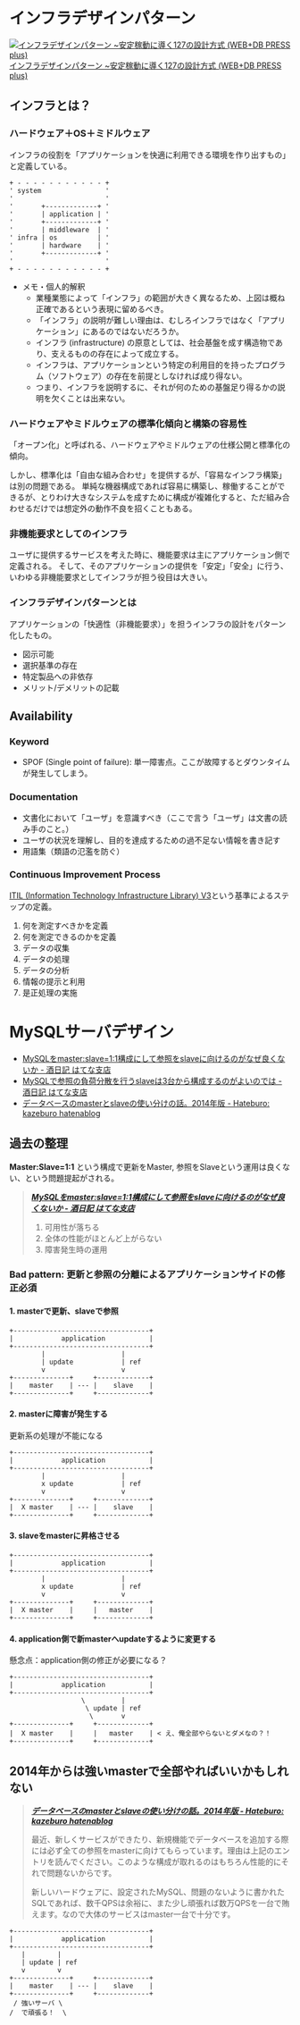 # インフラデザインパターン

[![インフラデザインパターン ~安定稼動に導く127の設計方式 (WEB+DB PRESS plus)](http://ecx.images-amazon.com/images/I/51%2BITF6dZ%2BL._SL160_.jpg) インフラデザインパターン ~安定稼動に導く127の設計方式 (WEB+DB PRESS plus)](http://www.amazon.co.jp/exec/obidos/ASIN/4774162868/hifumiass-22/ref=nosim/)

## インフラとは？

### ハードウェア＋OS＋ミドルウェア

インフラの役割を「アプリケーションを快適に利用できる環境を作り出すもの」と定義している。

```text
+ - - - - - - - - - - - +
' system                '
'                       '
'       +-------------+ '
'       | application | '
'       +-------------+ '
'       | middleware  | '
' infra | os          | '
'       | hardware    | '
'       +-------------+ '
'                       '
+ - - - - - - - - - - - +
```

 * メモ・個人的解釈
   * 業種業態によって「インフラ」の範囲が大きく異なるため、上図は概ね正確であるという表現に留めるべき。
   * 「インフラ」の説明が難しい理由は、むしろインフラではなく「アプリケーション」にあるのではないだろうか。
   * インフラ (infrastructure) の原意としては、社会基盤を成す構造物であり、支えるものの存在によって成立する。
   * インフラは、アプリケーションという特定の利用目的を持ったプログラム（ソフトウェア）の存在を前提としなければ成り得ない。
   * つまり、インフラを説明するに、それが何のための基盤足り得るかの説明を欠くことは出来ない。

### ハードウェアやミドルウェアの標準化傾向と構築の容易性

「オープン化」と呼ばれる、ハードウェアやミドルウェアの仕様公開と標準化の傾向。

しかし、標準化は「自由な組み合わせ」を提供するが、「容易なインフラ構築」は別の問題である。
単純な機器構成であれば容易に構築し、稼働することができるが、とりわけ大きなシステムを成すために構成が複雑化すると、ただ組み合わせるだけでは想定外の動作不良を招くこともある。

### 非機能要求としてのインフラ

ユーザに提供するサービスを考えた時に、機能要求は主にアプリケーション側で定義される。
そして、そのアプリケーションの提供を「安定」「安全」に行う、いわゆる非機能要求としてインフラが担う役目は大きい。

### インフラデザインパターンとは

アプリケーションの「快適性（非機能要求）」を担うインフラの設計をパターン化したもの。

 * 図示可能
 * 選択基準の存在
 * 特定製品への非依存
 * メリット/デメリットの記載

## Availability

### Keyword

 * SPOF (Single point of failure): 単一障害点。ここが故障するとダウンタイムが発生してしまう。

### Documentation

 * 文書化において「ユーザ」を意識すべき（ここで言う「ユーザ」は文書の読み手のこと。）
 * ユーザの状況を理解し、目的を達成するための過不足ない情報を書き記す
 * 用語集（類語の氾濫を防ぐ）

### Continuous Improvement Process

[ITIL (Information Technology Infrastructure Library) V3](http://ja.wikipedia.org/wiki/Information_Technology_Infrastructure_Library#ITIL_V3)という基準によるステップの定義。

 1. 何を測定すべきかを定義
 1. 何を測定できるのかを定義
 1. データの収集
 1. データの処理
 1. データの分析
 1. 情報の提示と利用
 1. 是正処理の実施

# MySQLサーバデザイン

 * [MySQLをmaster:slave=1:1構成にして参照をslaveに向けるのがなぜ良くないか - 酒日記 はてな支店](http://d.hatena.ne.jp/sfujiwara/20110620/1308531677)
 * [MySQLで参照の負荷分散を行うslaveは3台から構成するのがよいのでは - 酒日記 はてな支店](http://d.hatena.ne.jp/sfujiwara/20110621/1308625519)
 * [データベースのmasterとslaveの使い分けの話。2014年版 - Hateburo: kazeburo hatenablog](http://kazeburo.hatenablog.com/entry/2013/11/27/171652)

## 過去の整理

__Master:Slave=1:1__ という構成で更新をMaster, 参照をSlaveという運用は良くない、という問題提起がされる。

> ___[MySQLをmaster:slave=1:1構成にして参照をslaveに向けるのがなぜ良くないか - 酒日記 はてな支店](http://d.hatena.ne.jp/sfujiwara/20110620/1308531677)___
> 
> 1. 可用性が落ちる
> 1. 全体の性能がほとんど上がらない
> 1. 障害発生時の運用

### Bad pattern: 更新と参照の分離によるアプリケーションサイドの修正必須

#### 1. masterで更新、slaveで参照

```text
+----------------------------------+
|            application           |
+----------------------------------+
        |                   |
        | update            | ref
        v                   v
+--------------+     +-------------+
|    master    | --- |    slave    |
+--------------+     +-------------+
```

#### 2. masterに障害が発生する

更新系の処理が不能になる

```text
+----------------------------------+
|            application           |
+----------------------------------+
        |                   |
        x update            | ref
        v                   v
+--------------+     +-------------+
|  X master    | --- |    slave    |
+--------------+     +-------------+
```

#### 3. slaveをmasterに昇格させる

```text
+----------------------------------+
|            application           |
+----------------------------------+
        |                   |
        x update            | ref
        v                   v
+--------------+     +-------------+
|  X master    |     |   master    |
+--------------+     +-------------+
```

#### 4. application側で新masterへupdateするように変更する

懸念点：application側の修正が必要になる？

```text
+----------------------------------+
|            application           |
+----------------------------------+
                  \         |
                   \ update | ref
                    \       v
+--------------+     +-------------+
|  X master    |     |   master    | < え、俺全部やらないとダメなの？！
+--------------+     +-------------+
```

## 2014年からは強いmasterで全部やればいいかもしれない

> ___[データベースのmasterとslaveの使い分けの話。2014年版 - Hateburo: kazeburo hatenablog](http://kazeburo.hatenablog.com/entry/2013/11/27/171652)___
> 
> 最近、新しくサービスができたり、新規機能でデータベースを追加する際には必ず全ての参照をmasterに向けてもらっています。理由は上記のエントリを読んでください。このような構成が取れるのはもちろん性能的にそれで問題ないからです。
> 
> 新しいハードウェアに、設定されたMySQL、問題のないように書かれたSQLであれば、数千QPSは余裕に、また少し頑張れば数万QPSを一台で賄えます。なので大体のサービスはmaster一台で十分です。

```text
+----------------------------------+
|            application           |
+----------------------------------+
   |        |
   | update | ref
   v        v
+--------------+     +-------------+
|    master    | --- |    slave    |
+--------------+     +-------------+
 / 強いサーバ \
/  で頑張る！  \
```